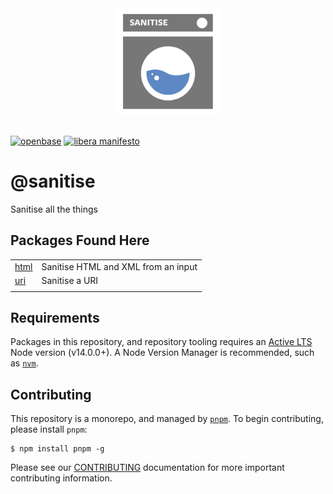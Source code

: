 <div align="center">
  <img width="170" src="https://raw.githubusercontent.com/openbasehq/sanitise/master/assets/base.svg?token=AAASUU2YAKVAYK7WUJ57ERTBNHR52" /><br/><br/>
</div>

[![openbase](https://img.shields.io/badge/view%20on-openbase-blue)](https://openbase.com/search?q=%2540sanitise)
[![libera manifesto](https://img.shields.io/badge/libera-manifesto-lightgrey.svg)](https://liberamanifesto.com)

# @sanitise

Sanitise all the things

## Packages Found Here

|                       |                                     |
| --------------------- | ----------------------------------- |
| [html](packages/html) | Sanitise HTML and XML from an input |
| [uri](packages/uri)   | Sanitise a URI                      |
|                       |                                     |

## Requirements

Packages in this repository, and repository tooling requires an [Active LTS](https://github.com/nodejs/Release) Node version (v14.0.0+).
A Node Version Manager is recommended, such as [`nvm`](https://github.com/nvm-sh/nvm#installing-and-updating).

## Contributing

This repository is a monorepo, and managed by [`pnpm`](https://pnpm.io). To begin contributing, please install `pnpm`:

```console
$ npm install pnpm -g
```

Please see our [CONTRIBUTING]('./.github/CONTRIBUTING.md') documentation for more important contributing information.
